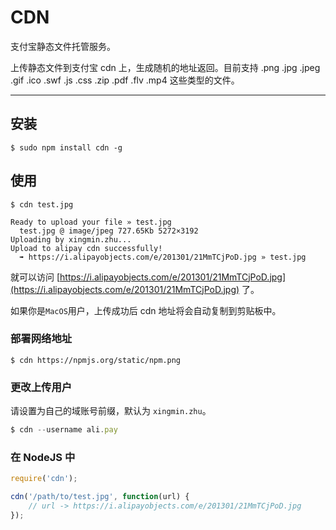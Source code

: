 # CDN 

支付宝静态文件托管服务。

上传静态文件到支付宝 cdn 上，生成随机的地址返回。目前支持 .png .jpg .jpeg .gif .ico .swf .js .css .zip .pdf .flv .mp4 这些类型的文件。

---

## 安装

```
$ sudo npm install cdn -g
```

## 使用

```
$ cdn test.jpg
```
 
```
Ready to upload your file » test.jpg
  test.jpg @ image/jpeg 727.65Kb 5272×3192
Uploading by xingmin.zhu...
Upload to alipay cdn successfully!
  ➠ https://i.alipayobjects.com/e/201301/21MmTCjPoD.jpg » test.jpg
```

就可以访问 [https://i.alipayobjects.com/e/201301/21MmTCjPoD.jpg](https://i.alipayobjects.com/e/201301/21MmTCjPoD.jpg) 了。

如果你是`MacOS`用户，上传成功后 cdn 地址将会自动复制到剪贴板中。

### 部署网络地址

```
$ cdn https://npmjs.org/static/npm.png
```

### 更改上传用户

请设置为自己的域账号前缀，默认为 `xingmin.zhu`。

```js
$ cdn --username ali.pay
```

### 在 NodeJS 中

```js
require('cdn');

cdn('/path/to/test.jpg', function(url) {
    // url -> https://i.alipayobjects.com/e/201301/21MmTCjPoD.jpg
});
```

